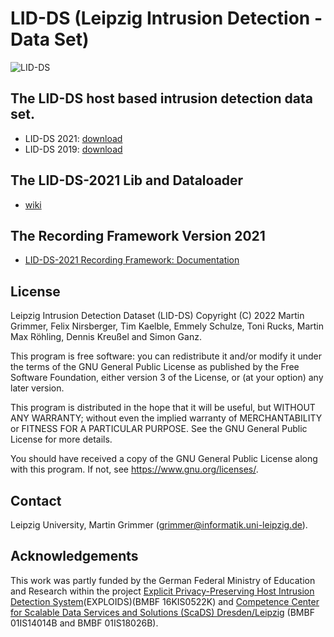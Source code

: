 
# LID-DS (Leipzig Intrusion Detection - Data Set)

![LID-DS](https://raw.githubusercontent.com/LID-DS/LID-DS/master/lidds-logo-300.png)

## The LID-DS host based intrusion detection data set.
* LID-DS 2021: [download](https://cloud.scadsai.uni-leipzig.de/index.php/s/cRswswLo2QfLNYL)
* LID-DS 2019: [download](https://cloud.scadsai.uni-leipzig.de/index.php/s/HLXiWssriRMt9pp)

## The LID-DS-2021 Lib and Dataloader
* [wiki](https://github.com/LID-DS/LID-DS/wiki)

## The Recording Framework Version 2021
* [LID-DS-2021 Recording Framework: Documentation](https://github.com/LID-DS/LID-DS/wiki/LID-DS-Recording-Framework:-Documentation-and-Installation)

## License

Leipzig Intrusion Detection Dataset (LID-DS)
Copyright (C) 2022 Martin Grimmer, Felix Nirsberger, Tim Kaelble, Emmely Schulze, Toni Rucks, Martin Max Röhling, Dennis Kreußel and Simon Ganz.

This program is free software: you can redistribute it and/or modify
it under the terms of the GNU General Public License as published by
the Free Software Foundation, either version 3 of the License, or
(at your option) any later version.

This program is distributed in the hope that it will be useful,
but WITHOUT ANY WARRANTY; without even the implied warranty of
MERCHANTABILITY or FITNESS FOR A PARTICULAR PURPOSE. See the
GNU General Public License for more details.

You should have received a copy of the GNU General Public License
along with this program.  If not, see <https://www.gnu.org/licenses/>.

## Contact
Leipzig University, Martin Grimmer (grimmer@informatik.uni-leipzig.de).

## Acknowledgements

This work was partly funded by the German Federal Ministry of Education and Research within the project 
[Explicit Privacy-Preserving Host Intrusion Detection System](http://www.exploids.de)(EXPLOIDS)(BMBF 16KIS0522K) and 
[Competence Center for Scalable Data Services and Solutions (ScaDS) Dresden/Leipzig](http://www.scads.de) (BMBF 01IS14014B and BMBF 01IS18026B).
